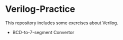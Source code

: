 # Verilog-Practice
This repository includes some exercises about Verilog.

- BCD-to-7-segment Convertor